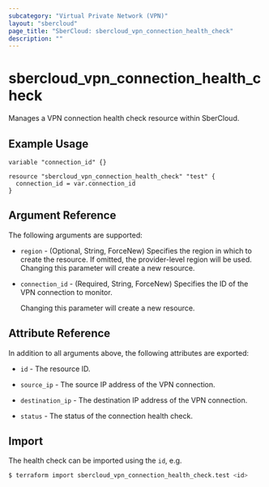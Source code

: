 ```yaml
---
subcategory: "Virtual Private Network (VPN)"
layout: "sbercloud"
page_title: "SberCloud: sbercloud_vpn_connection_health_check"
description: ""
---
```


# sbercloud_vpn_connection_health_check

Manages a VPN connection health check resource within SberCloud.

## Example Usage

```hcl
variable "connection_id" {}

resource "sbercloud_vpn_connection_health_check" "test" {
  connection_id = var.connection_id
}
```

## Argument Reference

The following arguments are supported:

* `region` - (Optional, String, ForceNew) Specifies the region in which to create the resource.
  If omitted, the provider-level region will be used. Changing this parameter will create a new resource.

* `connection_id` - (Required, String, ForceNew) Specifies the ID of the VPN connection to monitor.

  Changing this parameter will create a new resource.

## Attribute Reference

In addition to all arguments above, the following attributes are exported:

* `id` - The resource ID.

* `source_ip` - The source IP address of the VPN connection.

* `destination_ip` - The destination IP address of the VPN connection.

* `status` - The status of the connection health check.

## Import

The health check can be imported using the `id`, e.g.

```bash
$ terraform import sbercloud_vpn_connection_health_check.test <id>
```

